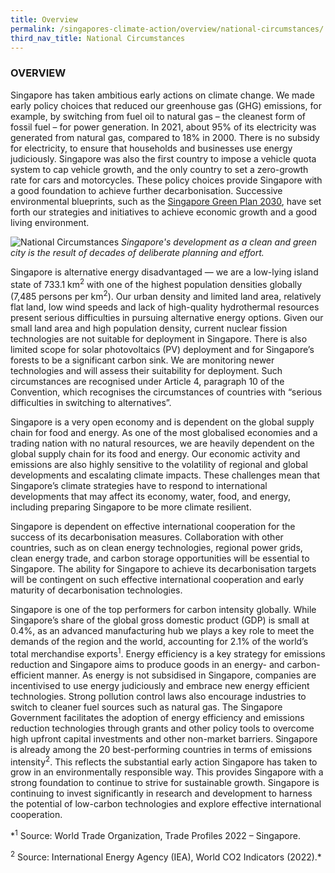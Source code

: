 ```yaml
---
title: Overview
permalink: /singapores-climate-action/overview/national-circumstances/
third_nav_title: National Circumstances
---
```

### OVERVIEW
Singapore has taken ambitious early actions on climate change. We made early policy choices that reduced our greenhouse gas (GHG) emissions, for example, by switching from fuel oil to natural gas – the cleanest form of fossil fuel – for power generation. In 2021, about 95% of its electricity was generated from natural gas, compared to 18% in 2000. There is no subsidy for electricity, to ensure that households and businesses use energy judiciously. Singapore was also the first country to impose a vehicle quota system to cap vehicle growth, and the only country to set a zero-growth rate for cars and motorcycles. These policy choices provide Singapore with a good foundation to achieve further decarbonisation. Successive environmental blueprints, such as the [Singapore Green Plan 2030](https://www.greenplan.gov.sg), have set forth our strategies and initiatives to achieve economic growth and a good living environment.

![National Circumstances](/images/national-circumstances.jpg "National Circumstances")
*Singapore's development as a clean and green city is the result of decades of deliberate planning and effort.*

Singapore is alternative energy disadvantaged — we are a low-lying island state of 733.1 km<sup>2</sup> with one of the highest population densities globally (7,485 persons per km<sup>2</sup>). Our urban density and limited land area, relatively flat land, low wind speeds and lack of high-quality hydrothermal resources present serious difficulties in pursuing alternative energy options. Given our small land area and high population density, current nuclear fission technologies are not suitable for deployment in Singapore. There is also limited scope for solar photovoltaics (PV) deployment and for Singapore’s forests to be a significant carbon sink. We are monitoring newer technologies and will assess their suitability for deployment. Such circumstances are recognised under Article 4, paragraph 10 of the Convention, which recognises the circumstances of countries with “serious difficulties in switching to alternatives”.

Singapore is a very open economy and is dependent on the global supply chain for food and energy. As one of the most globalised economies and a trading nation with no natural resources, we are heavily dependent on the global supply chain for its food and energy. Our economic activity and emissions are also highly sensitive to the volatility of regional and global developments and escalating climate impacts. These challenges mean that Singapore’s climate strategies have to respond to international developments that may affect its economy, water, food, and energy, including preparing Singapore to be more climate resilient.

Singapore is dependent on effective international cooperation for the success of its decarbonisation measures. Collaboration with other countries, such as on clean energy technologies, regional power grids, clean energy trade, and carbon storage opportunities will be essential to Singapore. The ability for Singapore to achieve its decarbonisation targets will be contingent on such effective international cooperation and early maturity of decarbonisation technologies.

Singapore is one of the top performers for carbon intensity globally. While Singapore’s share of the global gross domestic product (GDP) is small at 0.4%, as an advanced manufacturing hub we plays a key role to meet the demands of the region and the world, accounting for 2.1% of the world’s total merchandise exports<sup>1</sup>. Energy efficiency is a key strategy for emissions reduction and Singapore aims to produce goods in an energy- and carbon-efficient manner. As energy is not subsidised in Singapore, companies are incentivised to use energy judiciously and embrace new energy efficient technologies. Strong pollution control laws also encourage industries to switch to cleaner fuel sources such as natural gas. The Singapore Government facilitates the adoption of energy efficiency and emissions reduction technologies through grants and other policy tools to overcome high upfront capital investments and other non-market barriers. Singapore is already among the 20 best-performing countries in terms of emissions intensity<sup>2</sup>. This reflects the substantial early action Singapore has taken to grow in an environmentally responsible way. This provides Singapore with a strong foundation to continue to strive for sustainable growth. Singapore is continuing to invest significantly in research and development to harness the potential of low-carbon technologies and explore effective international cooperation.

*<sup>1</sup> Source: World Trade Organization, Trade Profiles 2022 – Singapore.

<sup>2</sup> Source: International Energy Agency (IEA), World CO2 Indicators (2022).*